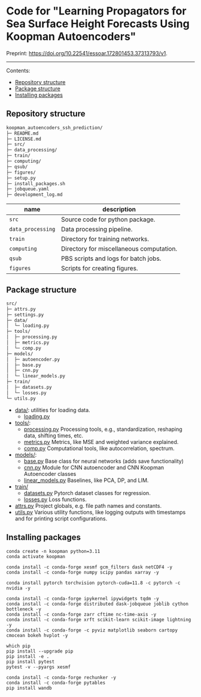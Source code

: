 # Code for "Learning Propagators for Sea Surface Height Forecasts Using Koopman Autoencoders"

Preprint: https://doi.org/10.22541/essoar.172801453.37313793/v1.

---

Contents:
* [Repository structure](https://github.com/andrewbrettin/koopman_autoencoders_ssh_prediction/tree/master?tab=readme-ov-file#repository-structure)
* [Package structure](https://github.com/andrewbrettin/koopman_autoencoders_ssh_prediction/tree/master?tab=readme-ov-file#package-structure)
* [Installing packages](https://github.com/andrewbrettin/koopman_autoencoders_ssh_prediction/tree/master?tab=readme-ov-file#installing-packages)

## Repository structure
```bash
koopman_autoencoders_ssh_prediction/
├─ README.md
├─ LICENSE.md
├─ src/
├─ data_processing/
├─ train/
├─ computing/
├─ qsub/
├─ figures/
├─ setup.py
├─ install_packages.sh
├─ jobqueue.yaml
├─ development_log.md
```
|name|description|
|----|-----------|
| `src` | Source code for python package.|
| `data_processing` | Data processing pipeline.|
| `train` | Directory for training networks.|
| `computing` | Directory for miscellaneous computation. |
| `qsub` | PBS scripts and logs for batch jobs.|
| `figures` | Scripts for creating figures.|

## Package structure
```bash
src/
├─ attrs.py
├─ settings.py
├─ data/
│  └─ loading.py
├─ tools/
│  ├─ processing.py
│  ├─ metrics.py
│  └─ comp.py
├─ models/
│  ├─ autoencoder.py
│  ├─ base.py
│  ├─ cnn.py
│  └─ linear_models.py
├─ train/
│  ├─ datasets.py
│  └─ losses.py
└─ utils.py
```

* [data/](https://github.com/andrewbrettin/koopman_autoencoders_ssh_prediction/tree/master/src/data): utilities for loading data.
    * [loading.py](https://github.com/andrewbrettin/koopman_autoencoders_ssh_prediction/blob/master/src/data/loading.py)
* [tools/](https://github.com/andrewbrettin/koopman_autoencoders_ssh_prediction/tree/master/src/tools): 
	* [processing.py](https://github.com/andrewbrettin/koopman_autoencoders_ssh_prediction/blob/master/src/tools/processing.py) Processing tools, e.g., standardization, reshaping data, shifting times, etc.
    * [metrics.py](https://github.com/andrewbrettin/koopman_autoencoders_ssh_prediction/blob/master/src/tools/metrics.py) Metrics, like MSE and weighted variance explained.
    * [comp.py](https://github.com/andrewbrettin/koopman_autoencoders_ssh_prediction/blob/master/src/tools/comp.py) Computational tools, like autocorrelation, spectrum.
* [models/](https://github.com/andrewbrettin/koopman_autoencoders_ssh_prediction/tree/master/src/models):
	* [base.py](https://github.com/andrewbrettin/koopman_autoencoders_ssh_prediction/blob/master/src/models/base.py) Base class for neural networks (adds save functionality)
  * [cnn.py](https://github.com/andrewbrettin/koopman_autoencoders_ssh_prediction/blob/master/src/models/cnn.py) Module for CNN autoencoder and CNN Koopman Autoencoder classes
  * [linear_models.py](https://github.com/andrewbrettin/koopman_autoencoders_ssh_prediction/blob/master/src/models/linear_models.py) Baselines, like PCA, DP, and LIM.
* [train/](https://github.com/andrewbrettin/koopman_autoencoders_ssh_prediction/tree/master/src/train)
	* [datasets.py](https://github.com/andrewbrettin/koopman_autoencoders_ssh_prediction/blob/master/src/train/datasets.py) Pytorch dataset classes for regression.
	* [losses.py](https://github.com/andrewbrettin/koopman_autoencoders_ssh_prediction/blob/master/src/train/losses.py) Loss functions.
* [attrs.py](https://github.com/andrewbrettin/koopman_autoencoders_ssh_prediction/blob/master/src/attrs.py) Project globals, e.g. file path names and constants.
* [utils.py](https://github.com/andrewbrettin/koopman_autoencoders_ssh_prediction/blob/master/src/utils.py) Various utility functions, like logging outputs with timestamps and for printing script configurations.


## Installing packages
```
conda create -n koopman python=3.11
conda activate koopman

conda install -c conda-forge xesmf gcm_filters dask netCDF4 -y
conda install -c conda-forge numpy scipy pandas xarray -y

conda install pytorch torchvision pytorch-cuda=11.8 -c pytorch -c nvidia -y

conda install -c conda-forge ipykernel ipywidgets tqdm -y
conda install -c conda-forge distributed dask-jobqueue joblib cython bottleneck -y
conda install -c conda-forge zarr cftime nc-time-axis -y
conda install -c conda-forge xrft scikit-learn scikit-image lightning -y
conda install -c conda-forge -c pyviz matplotlib seaborn cartopy cmocean bokeh hvplot -y

which pip
pip install --upgrade pip
pip install -e .
pip install pytest
pytest -v --pyargs xesmf

conda install -c conda-forge rechunker -y
conda install -c conda-forge pytables
pip install wandb
```
